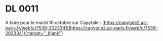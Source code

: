 # DL 0011

À faire pour le mardi 10 octobre sur Capytale : [https://capytale2.ac-paris.fr/web/c/7539-2023341](https://capytale2.ac-paris.fr/web/c/7539-2023341){:target="_blank"} 
